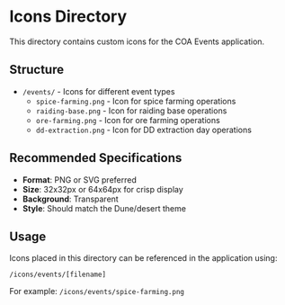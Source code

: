# Icons Directory

This directory contains custom icons for the COA Events application.

## Structure

- `/events/` - Icons for different event types
  - `spice-farming.png` - Icon for spice farming operations
  - `raiding-base.png` - Icon for raiding base operations
  - `ore-farming.png` - Icon for ore farming operations
  - `dd-extraction.png` - Icon for DD extraction day operations

## Recommended Specifications

- **Format**: PNG or SVG preferred
- **Size**: 32x32px or 64x64px for crisp display
- **Background**: Transparent
- **Style**: Should match the Dune/desert theme

## Usage

Icons placed in this directory can be referenced in the application using:
```
/icons/events/[filename]
```

For example: `/icons/events/spice-farming.png`
